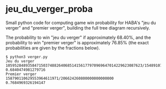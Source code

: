 # jeu_du_verger_proba

Small python code for computing game win probability for HABA's "jeu du verger" and "premier verger", building the full tree diagram recursively.

The probability to win "jeu du verger" if approximately 68.40%, and the probability to win "premier verger" is approximately 76.85% (the exact probabilities are given by the fractions below).

```
$ python3 verger.py
Jeu du verger
10595284893584715037488264068514156177970969647014229623087623/15489107002921234981941411840000000000000000000000000000000000
0.6840474981279716
Premier verger
158790110629553964611971/206624260800000000000000
0.7684969326194147
```
